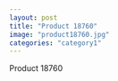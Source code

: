 ```yaml
---
layout: post
title: "Product 18760"
image: "product18760.jpg"
categories: "category1"
---
```

Product 18760
